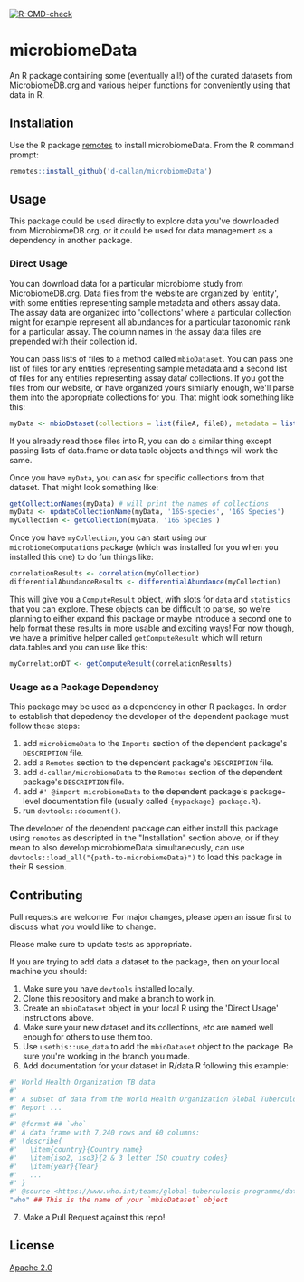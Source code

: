 <!-- badges: start -->
  [![R-CMD-check](https://github.com/d-callan/microbiomeData/actions/workflows/R-CMD-check.yaml/badge.svg)](https://github.com/d-callan/microbiomeData/actions/workflows/R-CMD-check.yaml)
  <!-- badges: end -->


# microbiomeData
An R package containing some (eventually all!) of the curated datasets from MicrobiomeDB.org and various helper functions for conveniently using that data in R.

## Installation

Use the R package [remotes](https://cran.r-project.org/web/packages/remotes/index.html) to install microbiomeData. From the R command prompt:

```R
remotes::install_github('d-callan/microbiomeData')
```

## Usage
This package could be used directly to explore data you've downloaded from MicrobiomeDB.org, or it could be used for data management as a dependency in another package.

### Direct Usage
You can download data for a particular microbiome study from MicrobiomeDB.org. Data files from the website are organized by 'entity', with some entities representing sample metadata and others assay data. The assay data are organized into 'collections' where a particular collection might for example represent all abundances for a particular taxonomic rank for a particular assay. The column names in the assay data files are prepended with their collection id.

You can pass lists of files to a method called `mbioDataset`. You can pass one list of files for any entities representing sample metadata and a second list of files for any entities representing assay data/ collections. If you got the files from our website, or have organized yours similarly enough, we'll parse them into the appropriate collections for you. That might look something like this:

```R
myData <- mbioDataset(collections = list(fileA, fileB), metadata = list(fileD, fileE))
```

If you already read those files into R, you can do a similar thing except passing lists of data.frame or data.table objects and things will work the same.

Once you have `myData`, you can ask for specific collections from that dataset. That might look something like:

```R
getCollectionNames(myData) # will print the names of collections
myData <- updateCollectionName(myData, '16S-species', '16S Species')
myCollection <- getCollection(myData, '16S Species')
```

Once you have `myCollection`, you can start using our `microbiomeComputations` package (which was installed for you when you installed this one) to do fun things like:

```R
correlationResults <- correlation(myCollection)
differentialAbundanceResults <- differentialAbundance(myCollection)
```

This will give you a `ComputeResult` object, with slots for `data` and `statistics` that you can explore. These objects can be difficult to parse, so we're planning to either expand this package or maybe introduce a second one to help format these results in more usable and exciting ways! For now though, we have a primitive helper called `getComputeResult` which will return data.tables and you can use like this:

```R
myCorrelationDT <- getComputeResult(correlationResults)
```

### Usage as a Package Dependency
This package may be used as a dependency in other R packages. In order to establish that depedency the developer of the 
dependent package must follow these steps:
1. add ```microbiomeData``` to the ```Imports``` section of the dependent package's ```DESCRIPTION``` file.
2. add a ```Remotes``` section to the dependent package's ```DESCRIPTION``` file.
3. add ```d-callan/microbiomeData``` to the ```Remotes``` section of the dependent package's ```DESCRIPTION``` file.
4. add ```#' @import microbiomeData``` to the dependent package's package-level documentation file (usually called ```{mypackage}-package.R```).
5. run ```devtools::document()```.

The developer of the dependent package can either install this package using ```remotes``` as descripted in the "Installation" section above,
or if they mean to also develop microbiomeData simultaneously, can use ```devtools::load_all("{path-to-microbiomeData}")``` to load this package in their R session.

## Contributing
Pull requests are welcome. For major changes, please open an issue first to discuss what you would like to change.

Please make sure to update tests as appropriate.


If you are trying to add data a dataset to the package, then on your local machine you should:
 1. Make sure you have `devtools` installed locally.
 2. Clone this repository and make a branch to work in.
 3. Create an `mbioDataset` object in your local R using the 'Direct Usage' instructions above. 
 4. Make sure your new dataset and its collections, etc are named well enough for others to use them too.
 5. Use `usethis::use_data` to add the `mbioDataset` object to the package. Be sure you're working in the branch you made.
 6. Add documentation for your dataset in R/data.R following this example:
   ```R
   #' World Health Organization TB data
   #'
   #' A subset of data from the World Health Organization Global Tuberculosis
   #' Report ...
   #'
   #' @format ## `who`
   #' A data frame with 7,240 rows and 60 columns:
   #' \describe{
   #'   \item{country}{Country name}
   #'   \item{iso2, iso3}{2 & 3 letter ISO country codes}
   #'   \item{year}{Year}
   #'   ...
   #' }
   #' @source <https://www.who.int/teams/global-tuberculosis-programme/data>
   "who" ## This is the name of your `mbioDataset` object
   ```
 7. Make a Pull Request against this repo!

## License
[Apache 2.0](https://www.apache.org/licenses/LICENSE-2.0.txt)